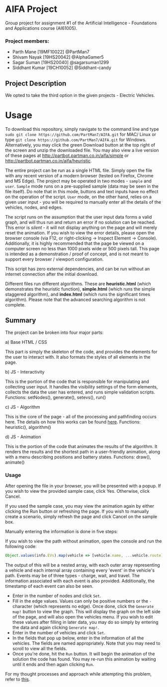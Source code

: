 # AIFA Project

Group project for assignment #1 of the Artificial Intelligence - Foundations and Applications course (AI61005).

### Project members:

- Parth Mane [19MF10022] @PartMan7
- Shivam Nayak [19HS20042] @AlphaGamer5
- Sagar Suman [19HS20040] @sagarsuman1299
- Siddhant Kumar [19CH10052] @Siddhant-candy

## Project Description

We opted to take the third option in the given projects - Electric Vehicles.

# Usage

To download this repository, simply navigate to the command line and type `sudo git clone https://github.com/PartMan7/AIFA.git` for MAC/ Linux or type `git clone https://github.com/PartMan7/AIFA.git` for Windows. Alternatively, you may click the green Download button at the top right of the screen and unzip the downloaded file. You may also view a live version of these pages at http://partbot.partman.co.in/aifa/simple or http://partbot.partman.co.in/aifa/heuristic.

The entire project can be run as a single HTML file. Simply open the file with any recent version of a modern browser (tested on Firefox, Chrome and MS Edge).
The project may be operated in two modes - `sample` and `user`. `Sample` mode runs on a pre-supplied sample (data may be seen in the file itself). Do note that in this mode, buttons and text inputs have no effect on the operation of the script. `User` mode, on the other hand, relies on a given user input - you will be required to manually enter all the details of the vehicles, nodes, and edges.

The script runs on the assumption that the user input data forms a valid graph, and will thus run and return an error if no solution can be reached. This error is _silent_ - it will not display anything on the page and will merely reset the animation. If you wish to view the error details, please open the browser console (via F12, or right-clicking -> Inspect Element -> Console). Additionally, it is highly recommended that the page be viewed on a computer screen no less than 1000 pixels wide or 500 pixels tall. This page is intended as a demonstration / proof of concept, and is not meant to support every browser / viewport configuration.

This script has zero external dependencies, and can be run without an internet connection after the initial download.

Different files run different algorithms. These are **heuristic.html** (which demonstrates the heuristic function), **simple.html** (which runs the simple staggered algorithm), and **index.html** (which runs the significant times algorithm). Please note that the advanced searching algorithm is not complete.

## Summary

The project can be broken into four major parts:

a) Base HTML / CSS

This part is simply the skeleton of the code, and provides the elements for the user to interact with. It also formats the styles of all elements in the page.

b) JS - Interactivity

This is the portion of the code that is responsible for manipulating and collecting user input. It handles the visibility settings of the form elements, collects the data the user has entered, and runs simple validation scripts. Functions: setNodes(), generate(), setevs(), run()

c) JS - Algorithm

This is the core of the page - all of the processing and pathfinding occurs here. The details on how this works can be found [here](ALGORITHMS.md). Functions: heuristic(), algorithm()

d) JS - Animation

This is the portion of the code that animates the results of the algorithm. It renders the results and the shortest path in a user-friendly animation, along with a menu describing positions and battery states. Functions: draw(), animate()

### Usage

After opening the file in your browser, you will be presented with a popup. If you wish to view the provided sample case, click Yes. Otherwise, click Cancel.

If you used the sample case, you may view the animation again by either clicking the Run button or refreshing the page. If you wish to manually create a scenario, simply refresh the page and click Cancel on the sample box.

Manually entering the information is done in five steps:


If you wish to view the path without animation, open the console and run the following code: 
```js
Object.values(info.EVs).map(vehicle => [vehicle.name, ...vehicle.route]);
```

The output of this will be a nested array, with each outer array representing a vehicle and each internal array containing every 'event' in the vehicle's path. Events may be of three types - charge, wait, and travel. The information associated with each event is also provided. Additionally, the timestamp of each event can also be seen.

- Enter in the number of nodes and click `Set`.
- Fill in the edge values. Values can only be positive numbers or the `-` character (which represents no edge). Once done, click the `Generate map!` button to view the graph. This will display the graph on the left side of the page, and will also open the vehicles menu. If you wish to edit these values after filling in later data, you may do so simply by entering the data and again clicking `Generate map!`.
- Enter in the number of vehicles and click `Set`.
- In the fields that pop up below, enter in the information of all the vehicles. The fields are named appropriately. Note that you may need to scroll to view all the fields.
- Once you're done, hit the `Run` button. It will begin the animation of the solution the code has found. You may re-run this animation by waiting until it ends and then again clicking `Run`.


For my thought processes and approach while attempting this problem, refer to [this](THOUGHTS.md).
